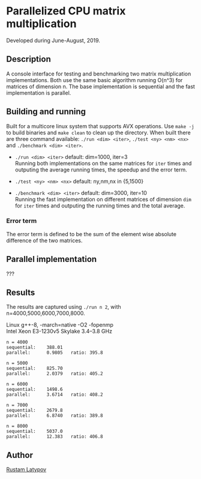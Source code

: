 # Parallelized CPU matrix multiplication 

Developed during June-August, 2019.


## Description

A console interface for testing and benchmarking two matrix multiplication implementations. Both use the same basic algorithm running O(n^3) for matrices of dimension n. The base implementation is sequential and the fast implementation is parallel. 


## Building and running

Built for a multicore linux system that supports AVX operations. Use `make -j` to build binaries and `make clean` to clean up the directory. When built there are three command available: `./run <dim> <iter>`, `./test <ny> <nm> <nx>` and `./benchmark <dim> <iter>`.

- `./run <dim> <iter>` default: dim=1000, iter=3 <br/>
Running both implementations on the same matrices for `iter` times and outputing the average running times, the speedup and the error term.

- `./test <ny> <nm> <nx>` default: ny,nm,nx in {5,1500} <br/>


- `./benchmark <dim> <iter>` default: dim=3000, iter=10 <br/>
Running the fast implementation on different matrices of dimension `dim` for `iter` times and outputing the running times and the total average. 

### Error term
The error term is defined to be the sum of the element wise absolute difference of the two matrices.


## Parallel implementation
???


## Results
The results are captured using `./run n 2`, with n=4000,5000,6000,7000,8000. 

Linux g++-8, -march=native -O2 -fopenmp <br/>
Intel Xeon E3-1230v5 Skylake 3.4–3.8 GHz

```
n = 4000
sequential:    388.01
parallel:      0.9805	ratio: 395.8

n = 5000
sequential:    825.70
parallel:      2.0379   ratio: 405.2

n = 6000
sequential:    1498.6 
parallel:      3.6714	ratio: 408.2
  
n = 7000
sequential:    2679.8
parallel:      6.8740	ratio: 389.8  

n = 8000
sequential:    5037.0
parallel:      12.383 	ratio: 406.8     
```


## Author

[Rustam Latypov](mailto:rustam.latypov@aalto.fi)
